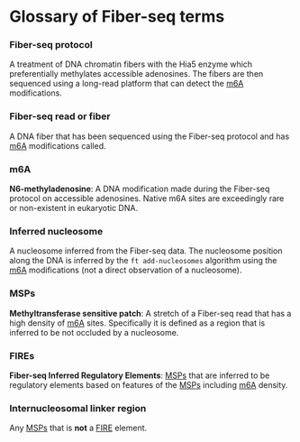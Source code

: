 # Glossary of Fiber-seq terms

### Fiber-seq protocol
A treatment of DNA chromatin fibers with the Hia5 enzyme which preferentially methylates accessible adenosines. The fibers are then sequenced using a long-read platform that can detect the [m6A](#m6a) modifications. 

### Fiber-seq read or fiber
A DNA fiber that has been sequenced using the Fiber-seq protocol and has [m6A](#m6a) modifications called. 

### m6A
**N6-methyladenosine**: A DNA modification made during the Fiber-seq protocol on accessible adenosines. Native m6A sites are exceedingly rare or non-existent in eukaryotic DNA.

### Inferred nucleosome 
A nucleosome inferred from the Fiber-seq data. The nucleosome position along the DNA is inferred by the `ft add-nucleosomes` algorithm using the [m6A](#m6a) modifications (not a direct observation of a nucleosome).

### MSPs
**Methyltransferase sensitive patch**: A stretch of a Fiber-seq read that has a high density of [m6A](#m6a) sites. Specifically it is defined as a region that is inferred to be not occluded by a nucleosome. 

### FIREs
**Fiber-seq Inferred Regulatory Elements**: [MSPs](#msp) that are inferred to be regulatory elements based on features of the [MSPs](#msp) including [m6A](#m6a) density. 

### Internucleosomal linker region
Any [MSPs](#msp) that is **not** a [FIRE](#fires) element.